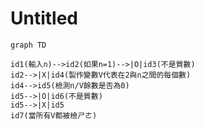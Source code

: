 # Untitled

```mermaid
graph TD

id1(輸入n)-->id2(如果n=1)-->|O|id3(不是質數)
id2-->|X|id4(製作變數V代表在2與n之間的每個數)
id4-->id5(檢測n/V餘數是否為0)
id5-->|O|id6(不是質數)
id5-->|X|id5
id7(當所有V都被檢ㄕㄜ)
```
